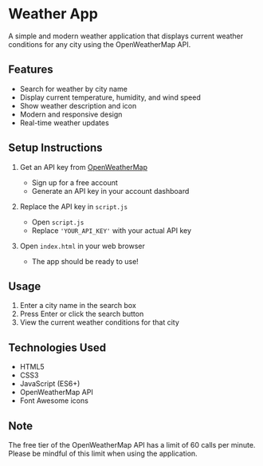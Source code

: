 # Weather App

A simple and modern weather application that displays current weather conditions for any city using the OpenWeatherMap API.

## Features

- Search for weather by city name
- Display current temperature, humidity, and wind speed
- Show weather description and icon
- Modern and responsive design
- Real-time weather updates

## Setup Instructions

1. Get an API key from [OpenWeatherMap](https://openweathermap.org/api)
   - Sign up for a free account
   - Generate an API key in your account dashboard

2. Replace the API key in `script.js`
   - Open `script.js`
   - Replace `'YOUR_API_KEY'` with your actual API key

3. Open `index.html` in your web browser
   - The app should be ready to use!

## Usage

1. Enter a city name in the search box
2. Press Enter or click the search button
3. View the current weather conditions for that city

## Technologies Used

- HTML5
- CSS3
- JavaScript (ES6+)
- OpenWeatherMap API
- Font Awesome icons

## Note

The free tier of the OpenWeatherMap API has a limit of 60 calls per minute. Please be mindful of this limit when using the application. 